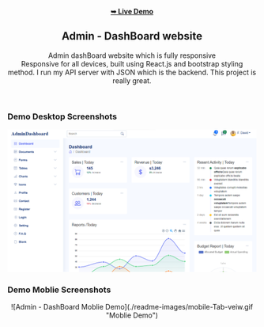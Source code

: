 <div align="center">
  
<a href="(https://full-admin-dashboard.vercel.app/"><strong>➥ Live Demo </strong></a>
<br/>

<h2 align="center">Admin - DashBoard website</h2>

Admin dashBoard website which is fully responsive <br/>
Responsive for all devices, built using React.js and bootstrap styling method. I run my API server with JSON which is the backend. This project is really great.


</div>

<!---------------------------- npx json-server --watch -p 3333 ./api/info.json ----------------------->

<br />

### Demo Desktop Screenshots

![Admin - DashBoard Desktop Demo](./readme-images/Dashboard-Admin-view.png "Desktop Demo")

### Demo Moblie Screenshots
<div align="center">
  ![Admin - DashBoard Moblie Demo](./readme-images/mobile-Tab-veiw.gif "Moblie Demo")
</div>

